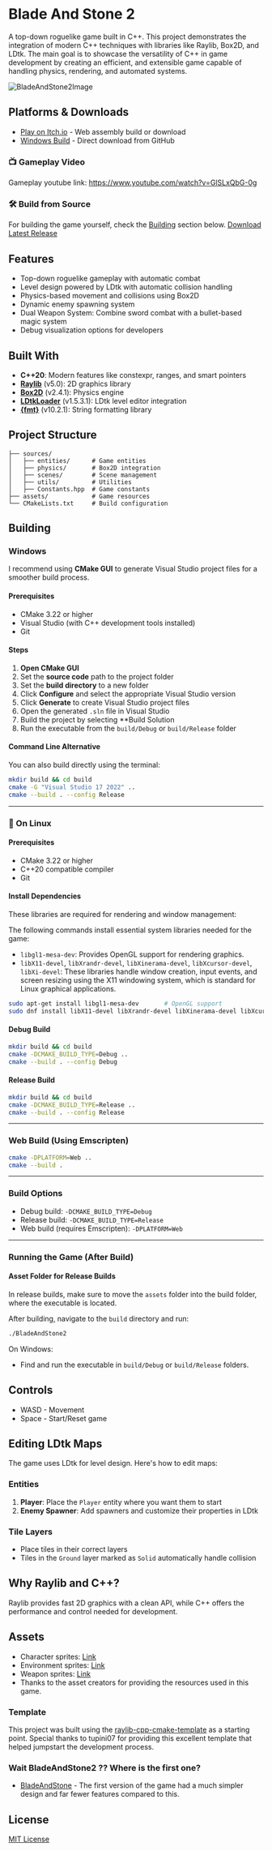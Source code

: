 # Blade And Stone 2

A top-down roguelike game built in C++. This project demonstrates the integration of modern C++ techniques with libraries like Raylib, Box2D, and LDtk. The main goal is to showcase the versatility of C++ in game development by creating an efficient, and extensible game capable of handling physics, rendering, and automated systems.

![BladeAndStone2Image](https://i.imgur.com/Fh7ytZA.png)

## Platforms & Downloads
- [Play on Itch.io](https://tlamir.itch.io/blade-and-stone-2) - Web assembly build or download
- [Windows Build](https://github.com/Tlamir/BladeAndStone2/releases/tag/Windows) - Direct download from GitHub

### 📺 Gameplay Video
Gameplay youtube link: https://www.youtube.com/watch?v=GlSLxQbG-0g

### 🛠️ Build from Source
For building the game yourself, check the [Building](#building) section below.
[Download Latest Release](https://github.com/Tlamir/BladeAndStone2/releases/tag/Windows)

## Features
- Top-down roguelike gameplay with automatic combat
- Level design powered by LDtk with automatic collision handling
- Physics-based movement and collisions using Box2D
- Dynamic enemy spawning system
- Dual Weapon System: Combine sword combat with a bullet-based magic system
- Debug visualization options for developers

## Built With
- **C++20**: Modern features like constexpr, ranges, and smart pointers
- **[Raylib](https://www.raylib.com/)** (v5.0): 2D graphics library
- **[Box2D](https://box2d.org/)** (v2.4.1): Physics engine
- **[LDtkLoader](https://github.com/Madour/LDtkLoader)** (v1.5.3.1): LDtk level editor integration
- **[{fmt}](https://github.com/fmtlib/fmt)** (v10.2.1): String formatting library

## Project Structure
```
├── sources/
│   ├── entities/      # Game entities
│   ├── physics/       # Box2D integration
│   ├── scenes/        # Scene management
│   ├── utils/         # Utilities
│   ├── Constants.hpp  # Game constants
├── assets/            # Game resources
└── CMakeLists.txt     # Build configuration
```

## Building

### Windows

I recommend using **CMake GUI** to generate Visual Studio project files for a smoother build process.

#### Prerequisites

- CMake 3.22 or higher
- Visual Studio (with C++ development tools installed)
- Git

#### Steps

1. **Open CMake GUI**
2. Set the **source code** path to the project folder
3. Set the **build directory** to a new folder
4. Click **Configure** and select the appropriate Visual Studio version
5. Click **Generate** to create Visual Studio project files
6. Open the generated `.sln` file in Visual Studio
7. Build the project by selecting **Build Solution
8. Run the executable from the `build/Debug` or `build/Release` folder

#### Command Line Alternative

You can also build directly using the terminal:

```bash
mkdir build && cd build
cmake -G "Visual Studio 17 2022" ..
cmake --build . --config Release
```

---

### 🐧 On Linux

#### Prerequisites

- CMake 3.22 or higher
- C++20 compatible compiler
- Git

#### Install Dependencies

These libraries are required for rendering and window management:

The following commands install essential system libraries needed for the game:

- `libgl1-mesa-dev`: Provides OpenGL support for rendering graphics.
- `libX11-devel`, `libXrandr-devel`, `libXinerama-devel`, `libXcursor-devel`, `libXi-devel`: These libraries handle window creation, input events, and screen resizing using the X11 windowing system, which is standard for Linux graphical applications.

```bash
sudo apt-get install libgl1-mesa-dev       # OpenGL support
sudo dnf install libX11-devel libXrandr-devel libXinerama-devel libXcursor-devel libXi-devel  # X11 windowing system
```

#### Debug Build

```bash
mkdir build && cd build
cmake -DCMAKE_BUILD_TYPE=Debug ..
cmake --build . --config Debug
```

#### Release Build

```bash
mkdir build && cd build
cmake -DCMAKE_BUILD_TYPE=Release ..
cmake --build . --config Release
```

---

### Web Build (Using Emscripten)

```bash
cmake -DPLATFORM=Web ..
cmake --build .
```

---

### Build Options

- Debug build: `-DCMAKE_BUILD_TYPE=Debug`
- Release build: `-DCMAKE_BUILD_TYPE=Release`
- Web build (requires Emscripten): `-DPLATFORM=Web`

---

### Running the Game (After Build)

#### Asset Folder for Release Builds

In release builds, make sure to move the `assets` folder into the build folder, where the executable is located.

After building, navigate to the `build` directory and run:

```bash
./BladeAndStone2
```

On Windows:

- Find and run the executable in `build/Debug` or `build/Release` folders.
  
## Controls
- WASD - Movement
- Space - Start/Reset game

## Editing LDtk Maps
The game uses LDtk for level design. Here's how to edit maps:

### Entities
1. **Player**: Place the `Player` entity where you want them to start
2. **Enemy Spawner**: Add spawners and customize their properties in LDtk

### Tile Layers
- Place tiles in their correct layers
- Tiles in the `Ground` layer marked as `Solid` automatically handle collision

## Why Raylib and C++?
Raylib provides fast 2D graphics with a clean API, while C++ offers the performance and control needed for development.

## Assets
- Character sprites: [Link](https://kevins-moms-house.itch.io/dungeonsprites)
- Environment sprites: [Link](https://kevins-moms-house.itch.io/tundra)
- Weapon sprites: [Link](https://scracho.itch.io/bright-colored-fantasy-swords-32bit)
- Thanks to the asset creators for providing the resources used in this game.

### Template
This project was built using the [raylib-cpp-cmake-template](https://github.com/tupini07/raylib-cpp-cmake-template) as a starting point. Special thanks to tupini07 for providing this excellent template that helped jumpstart the development process.

### Wait BladeAndStone2 ?? Where is the first one?
- [BladeAndStone](https://github.com/Tlamir/BladeAndStone) - The first version of the game had a much simpler design and far fewer features compared to this.

## License
[MIT License](https://github.com/Tlamir/BladeAndStone2/blob/main/LICENSE)
